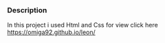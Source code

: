 ### Description
In this project i used Html and Css 
 for view click here https://omiga92.github.io/leon/
